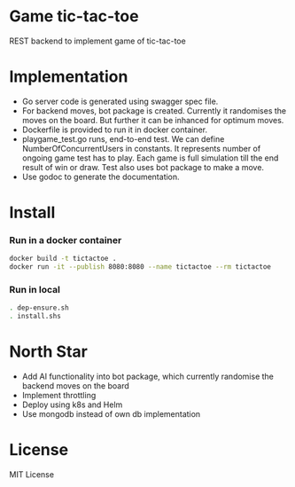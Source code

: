 # Game tic-tac-toe
REST backend to implement game of tic-tac-toe

# Implementation 
- Go server code is generated using swagger spec file.
- For backend moves, bot package is created. Currently it randomises the moves on the board. But further it can be inhanced for optimum moves.
- Dockerfile is provided to run it in docker container. 
- playgame_test.go <TestE2EFullGame> runs, end-to-end test. We can define NumberOfConcurrentUsers in constants. It represents number of ongoing game test has to play. Each game is full simulation till the end result of win or draw. Test also uses bot package to make a move. 
- Use godoc to generate the documentation. 

# Install
### Run in a docker container 
```bash
docker build -t tictactoe .
docker run -it --publish 8080:8080 --name tictactoe --rm tictactoe
```
### Run in local
```bash 
. dep-ensure.sh
. install.shs
```

# North Star 
- Add AI functionality into bot package, which currently randomise the backend moves on the board
- Implement throttling
- Deploy using k8s and Helm
- Use mongodb instead of own db implementation

# License
MIT License



